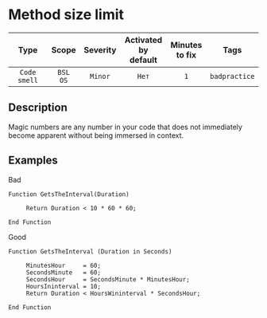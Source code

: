 # Method size limit

| Type | Scope | Severity | Activated<br/>by default | Minutes<br/>to fix | Tags |
| :-: | :-: | :-: | :-: | :-: | :-: |
| `Code smell` | `BSL`<br/>`OS` | `Minor` | `Нет` | `1` | `badpractice` |


## <TODO PARAMS>

## Description

Magic numbers are any number in your code that does not immediately become apparent without being immersed in context.

## Examples

Bad
```Bsl
Function GetsTheInterval(Duration)

     Return Duration < 10 * 60 * 60;

End Function
```

Good
```Bsl
Function GetsTheInterval (Duration in Seconds)
    
     MinutesHour     = 60;
     SecondsMinute   = 60;
     SecondsHour     = SecondsMinute * MinutesHour;
     HoursIninterval = 10;
     Return Duration < HoursWininterval * SecondsHour;

End Function
```
